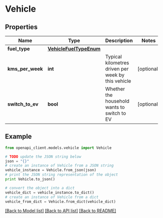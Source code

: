 # Vehicle


## Properties
Name | Type | Description | Notes
------------ | ------------- | ------------- | -------------
**fuel_type** | [**VehicleFuelTypeEnum**](VehicleFuelTypeEnum.md) |  | 
**kms_per_week** | **int** | Typical kilometres driven per week by this vehicle | [optional] 
**switch_to_ev** | **bool** | Whether the household wants to switch to EV | [optional] 

## Example

```python
from openapi_client.models.vehicle import Vehicle

# TODO update the JSON string below
json = "{}"
# create an instance of Vehicle from a JSON string
vehicle_instance = Vehicle.from_json(json)
# print the JSON string representation of the object
print Vehicle.to_json()

# convert the object into a dict
vehicle_dict = vehicle_instance.to_dict()
# create an instance of Vehicle from a dict
vehicle_from_dict = Vehicle.from_dict(vehicle_dict)
```
[[Back to Model list]](../README.md#documentation-for-models) [[Back to API list]](../README.md#documentation-for-api-endpoints) [[Back to README]](../README.md)


